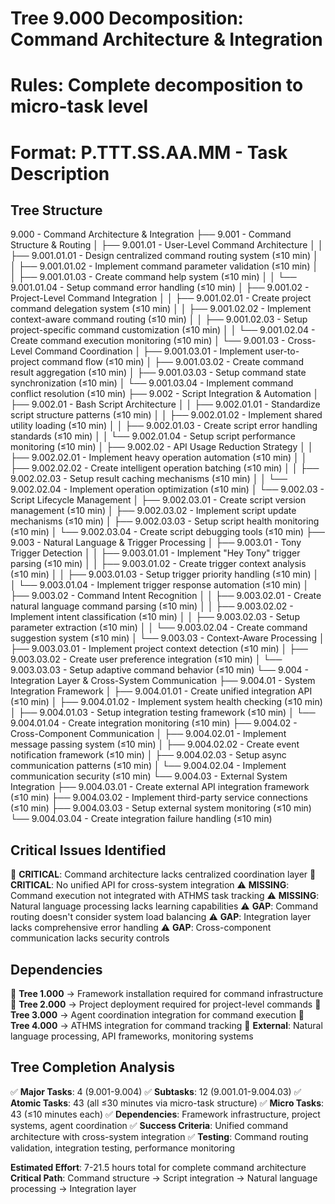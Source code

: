 # Tree 9.000 Decomposition: Command Architecture & Integration
# Rules: Complete decomposition to micro-task level
# Format: P.TTT.SS.AA.MM - Task Description

## Tree Structure

9.000 - Command Architecture & Integration
├── 9.001 - Command Structure & Routing
│   ├── 9.001.01 - User-Level Command Architecture
│   │   ├── 9.001.01.01 - Design centralized command routing system (≤10 min)
│   │   ├── 9.001.01.02 - Implement command parameter validation (≤10 min)
│   │   ├── 9.001.01.03 - Create command help system (≤10 min)
│   │   └── 9.001.01.04 - Setup command error handling (≤10 min)
│   ├── 9.001.02 - Project-Level Command Integration
│   │   ├── 9.001.02.01 - Create project command delegation system (≤10 min)
│   │   ├── 9.001.02.02 - Implement context-aware command routing (≤10 min)
│   │   ├── 9.001.02.03 - Setup project-specific command customization (≤10 min)
│   │   └── 9.001.02.04 - Create command execution monitoring (≤10 min)
│   └── 9.001.03 - Cross-Level Command Coordination
│       ├── 9.001.03.01 - Implement user-to-project command flow (≤10 min)
│       ├── 9.001.03.02 - Create command result aggregation (≤10 min)
│       ├── 9.001.03.03 - Setup command state synchronization (≤10 min)
│       └── 9.001.03.04 - Implement command conflict resolution (≤10 min)
├── 9.002 - Script Integration & Automation
│   ├── 9.002.01 - Bash Script Architecture
│   │   ├── 9.002.01.01 - Standardize script structure patterns (≤10 min)
│   │   ├── 9.002.01.02 - Implement shared utility loading (≤10 min)
│   │   ├── 9.002.01.03 - Create script error handling standards (≤10 min)
│   │   └── 9.002.01.04 - Setup script performance monitoring (≤10 min)
│   ├── 9.002.02 - API Usage Reduction Strategy
│   │   ├── 9.002.02.01 - Implement heavy operation automation (≤10 min)
│   │   ├── 9.002.02.02 - Create intelligent operation batching (≤10 min)
│   │   ├── 9.002.02.03 - Setup result caching mechanisms (≤10 min)
│   │   └── 9.002.02.04 - Implement operation optimization (≤10 min)
│   └── 9.002.03 - Script Lifecycle Management
│       ├── 9.002.03.01 - Create script version management (≤10 min)
│       ├── 9.002.03.02 - Implement script update mechanisms (≤10 min)
│       ├── 9.002.03.03 - Setup script health monitoring (≤10 min)
│       └── 9.002.03.04 - Create script debugging tools (≤10 min)
├── 9.003 - Natural Language & Trigger Processing
│   ├── 9.003.01 - Tony Trigger Detection
│   │   ├── 9.003.01.01 - Implement "Hey Tony" trigger parsing (≤10 min)
│   │   ├── 9.003.01.02 - Create trigger context analysis (≤10 min)
│   │   ├── 9.003.01.03 - Setup trigger priority handling (≤10 min)
│   │   └── 9.003.01.04 - Implement trigger response automation (≤10 min)
│   ├── 9.003.02 - Command Intent Recognition
│   │   ├── 9.003.02.01 - Create natural language command parsing (≤10 min)
│   │   ├── 9.003.02.02 - Implement intent classification (≤10 min)
│   │   ├── 9.003.02.03 - Setup parameter extraction (≤10 min)
│   │   └── 9.003.02.04 - Create command suggestion system (≤10 min)
│   └── 9.003.03 - Context-Aware Processing
│       ├── 9.003.03.01 - Implement project context detection (≤10 min)
│       ├── 9.003.03.02 - Create user preference integration (≤10 min)
│       └── 9.003.03.03 - Setup adaptive command behavior (≤10 min)
└── 9.004 - Integration Layer & Cross-System Communication
    ├── 9.004.01 - System Integration Framework
    │   ├── 9.004.01.01 - Create unified integration API (≤10 min)
    │   ├── 9.004.01.02 - Implement system health checking (≤10 min)
    │   ├── 9.004.01.03 - Setup integration testing framework (≤10 min)
    │   └── 9.004.01.04 - Create integration monitoring (≤10 min)
    ├── 9.004.02 - Cross-Component Communication
    │   ├── 9.004.02.01 - Implement message passing system (≤10 min)
    │   ├── 9.004.02.02 - Create event notification framework (≤10 min)
    │   ├── 9.004.02.03 - Setup async communication patterns (≤10 min)
    │   └── 9.004.02.04 - Implement communication security (≤10 min)
    └── 9.004.03 - External System Integration
        ├── 9.004.03.01 - Create external API integration framework (≤10 min)
        ├── 9.004.03.02 - Implement third-party service connections (≤10 min)
        ├── 9.004.03.03 - Setup external system monitoring (≤10 min)
        └── 9.004.03.04 - Create integration failure handling (≤10 min)

## Critical Issues Identified
🚨 **CRITICAL**: Command architecture lacks centralized coordination layer
🚨 **CRITICAL**: No unified API for cross-system integration
⚠️ **MISSING**: Command execution not integrated with ATHMS task tracking
⚠️ **MISSING**: Natural language processing lacks learning capabilities
⚠️ **GAP**: Command routing doesn't consider system load balancing
⚠️ **GAP**: Integration layer lacks comprehensive error handling
⚠️ **GAP**: Cross-component communication lacks security controls

## Dependencies
🔗 **Tree 1.000** → Framework installation required for command infrastructure
🔗 **Tree 2.000** → Project deployment required for project-level commands
🔗 **Tree 3.000** → Agent coordination integration for command execution
🔗 **Tree 4.000** → ATHMS integration for command tracking
🔗 **External**: Natural language processing, API frameworks, monitoring systems

## Tree Completion Analysis
✅ **Major Tasks**: 4 (9.001-9.004)
✅ **Subtasks**: 12 (9.001.01-9.004.03)
✅ **Atomic Tasks**: 43 (all ≤30 minutes via micro-task structure)
✅ **Micro Tasks**: 43 (≤10 minutes each)
✅ **Dependencies**: Framework infrastructure, project systems, agent coordination
✅ **Success Criteria**: Unified command architecture with cross-system integration
✅ **Testing**: Command routing validation, integration testing, performance monitoring

**Estimated Effort**: 7-21.5 hours total for complete command architecture
**Critical Path**: Command structure → Script integration → Natural language processing → Integration layer